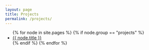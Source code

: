 ```yaml
---
layout: page
title: Projects
permalink: /projects/
---
```


<ul>
    {% for node in site.pages %}
        {% if node.group == "projects" %}<li><a href="{{ node.url }}">{{ node.title }}</a></li>{% endif %}
    {% endfor %}
</ul>

